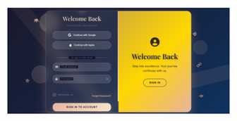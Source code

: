 ![Screenshot 1](https://github.com/ocean-master0/Social-Media-login-Page/blob/main/screenshots/Screenshot%202025-05-31%20103700.png)